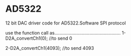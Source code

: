 # AD5322
12 bit DAC driver code for AD5322.Software SPI protocol


use the function call as...................................................
1-D2A_convertCh1(0); //to send 0

2-D2A_convertCh1(4093); //to send 4093


